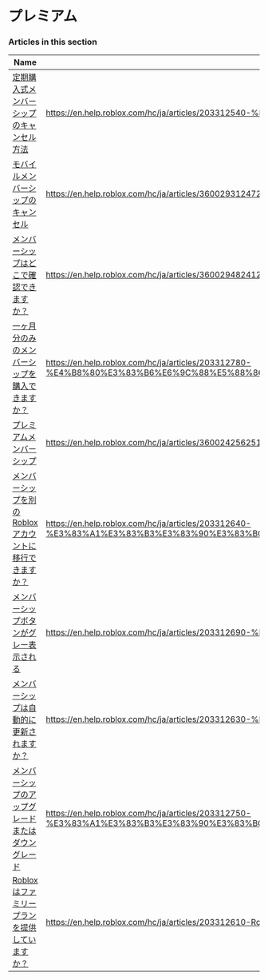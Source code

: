 # プレミアム  
### Articles in this section
Name|URL
-|-
[定期購入式メンバーシップのキャンセル方法](./定期購入式メンバーシップのキャンセル方法.html) |https://en.help.roblox.com/hc/ja/articles/203312540-%E5%AE%9A%E6%9C%9F%E8%B3%BC%E5%85%A5%E5%BC%8F%E3%83%A1%E3%83%B3%E3%83%90%E3%83%BC%E3%82%B7%E3%83%83%E3%83%97%E3%81%AE%E3%82%AD%E3%83%A3%E3%83%B3%E3%82%BB%E3%83%AB%E6%96%B9%E6%B3%95
[モバイルメンバーシップのキャンセル](./モバイルメンバーシップのキャンセル.html) |https://en.help.roblox.com/hc/ja/articles/360029312472-%E3%83%A2%E3%83%90%E3%82%A4%E3%83%AB%E3%83%A1%E3%83%B3%E3%83%90%E3%83%BC%E3%82%B7%E3%83%83%E3%83%97%E3%81%AE%E3%82%AD%E3%83%A3%E3%83%B3%E3%82%BB%E3%83%AB
[メンバーシップはどこで確認できますか？](./メンバーシップはどこで確認できますか？.html) |https://en.help.roblox.com/hc/ja/articles/360029482412-%E3%83%A1%E3%83%B3%E3%83%90%E3%83%BC%E3%82%B7%E3%83%83%E3%83%97%E3%81%AF%E3%81%A9%E3%81%93%E3%81%A7%E7%A2%BA%E8%AA%8D%E3%81%A7%E3%81%8D%E3%81%BE%E3%81%99%E3%81%8B
[一ヶ月分のみのメンバーシップを購入できますか？](./一ヶ月分のみのメンバーシップを購入できますか？.html) |https://en.help.roblox.com/hc/ja/articles/203312780-%E4%B8%80%E3%83%B6%E6%9C%88%E5%88%86%E3%81%AE%E3%81%BF%E3%81%AE%E3%83%A1%E3%83%B3%E3%83%90%E3%83%BC%E3%82%B7%E3%83%83%E3%83%97%E3%82%92%E8%B3%BC%E5%85%A5%E3%81%A7%E3%81%8D%E3%81%BE%E3%81%99%E3%81%8B
[プレミアムメンバーシップ](./プレミアムメンバーシップ.html) |https://en.help.roblox.com/hc/ja/articles/360024256251-%E3%83%97%E3%83%AC%E3%83%9F%E3%82%A2%E3%83%A0%E3%83%A1%E3%83%B3%E3%83%90%E3%83%BC%E3%82%B7%E3%83%83%E3%83%97
[メンバーシップを別のRobloxアカウントに移行できますか？](./メンバーシップを別のRobloxアカウントに移行できますか？.html) |https://en.help.roblox.com/hc/ja/articles/203312640-%E3%83%A1%E3%83%B3%E3%83%90%E3%83%BC%E3%82%B7%E3%83%83%E3%83%97%E3%82%92%E5%88%A5%E3%81%AERoblox%E3%82%A2%E3%82%AB%E3%82%A6%E3%83%B3%E3%83%88%E3%81%AB%E7%A7%BB%E8%A1%8C%E3%81%A7%E3%81%8D%E3%81%BE%E3%81%99%E3%81%8B
[メンバーシップボタンがグレー表示される](./メンバーシップボタンがグレー表示される.html) |https://en.help.roblox.com/hc/ja/articles/203312690-%E3%83%A1%E3%83%B3%E3%83%90%E3%83%BC%E3%82%B7%E3%83%83%E3%83%97%E3%83%9C%E3%82%BF%E3%83%B3%E3%81%8C%E3%82%B0%E3%83%AC%E3%83%BC%E8%A1%A8%E7%A4%BA%E3%81%95%E3%82%8C%E3%82%8B
[メンバーシップは自動的に更新されますか？](./メンバーシップは自動的に更新されますか？.html) |https://en.help.roblox.com/hc/ja/articles/203312630-%E3%83%A1%E3%83%B3%E3%83%90%E3%83%BC%E3%82%B7%E3%83%83%E3%83%97%E3%81%AF%E8%87%AA%E5%8B%95%E7%9A%84%E3%81%AB%E6%9B%B4%E6%96%B0%E3%81%95%E3%82%8C%E3%81%BE%E3%81%99%E3%81%8B
[メンバーシップのアップグレードまたはダウングレード](./メンバーシップのアップグレードまたはダウングレード.html) |https://en.help.roblox.com/hc/ja/articles/203312750-%E3%83%A1%E3%83%B3%E3%83%90%E3%83%BC%E3%82%B7%E3%83%83%E3%83%97%E3%81%AE%E3%82%A2%E3%83%83%E3%83%97%E3%82%B0%E3%83%AC%E3%83%BC%E3%83%89%E3%81%BE%E3%81%9F%E3%81%AF%E3%83%80%E3%82%A6%E3%83%B3%E3%82%B0%E3%83%AC%E3%83%BC%E3%83%89
[Robloxはファミリープランを提供していますか？](./Robloxはファミリープランを提供していますか？.html) |https://en.help.roblox.com/hc/ja/articles/203312610-Roblox%E3%81%AF%E3%83%95%E3%82%A1%E3%83%9F%E3%83%AA%E3%83%BC%E3%83%97%E3%83%A9%E3%83%B3%E3%82%92%E6%8F%90%E4%BE%9B%E3%81%97%E3%81%A6%E3%81%84%E3%81%BE%E3%81%99%E3%81%8B
